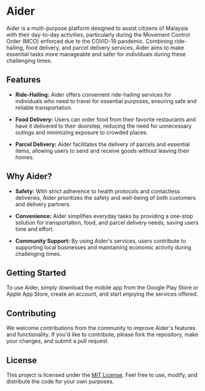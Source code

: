 # Aider

Aider is a multi-purpose platform designed to assist citizens of Malaysia with their day-to-day activities, particularly during the Movement Control Order (MCO) enforced due to the COVID-19 pandemic. Combining ride-hailing, food delivery, and parcel delivery services, Aider aims to make essential tasks more manageable and safer for individuals during these challenging times.

## Features

- **Ride-Hailing:** Aider offers convenient ride-hailing services for individuals who need to travel for essential purposes, ensuring safe and reliable transportation.
  
- **Food Delivery:** Users can order food from their favorite restaurants and have it delivered to their doorstep, reducing the need for unnecessary outings and minimizing exposure to crowded places.
  
- **Parcel Delivery:** Aider facilitates the delivery of parcels and essential items, allowing users to send and receive goods without leaving their homes.

## Why Aider?

- **Safety:** With strict adherence to health protocols and contactless deliveries, Aider prioritizes the safety and well-being of both customers and delivery partners.
  
- **Convenience:** Aider simplifies everyday tasks by providing a one-stop solution for transportation, food, and parcel delivery needs, saving users time and effort.
  
- **Community Support:** By using Aider's services, users contribute to supporting local businesses and maintaining economic activity during challenging times.

## Getting Started

To use Aider, simply download the mobile app from the Google Play Store or Apple App Store, create an account, and start enjoying the services offered.

## Contributing

We welcome contributions from the community to improve Aider's features and functionality. If you'd like to contribute, please fork the repository, make your changes, and submit a pull request.

## License

This project is licensed under the [MIT License](LICENSE). Feel free to use, modify, and distribute the code for your own purposes.
